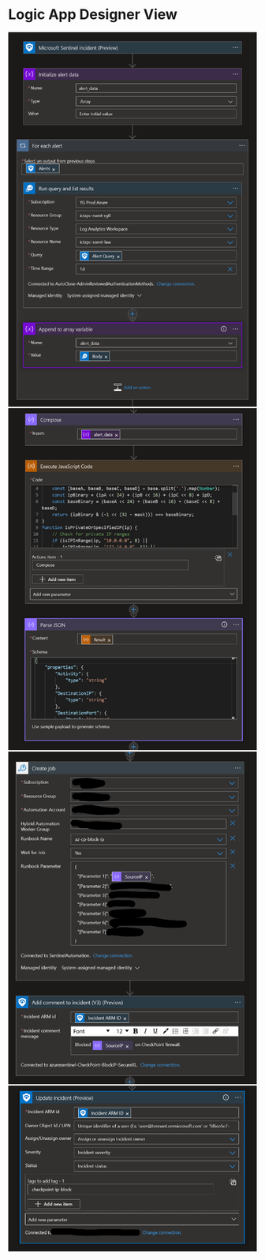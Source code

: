 # Logic App Designer View
![alt text](1.png)
![alt text](2.png)
![alt text](3.png)
![alt text](4.png)